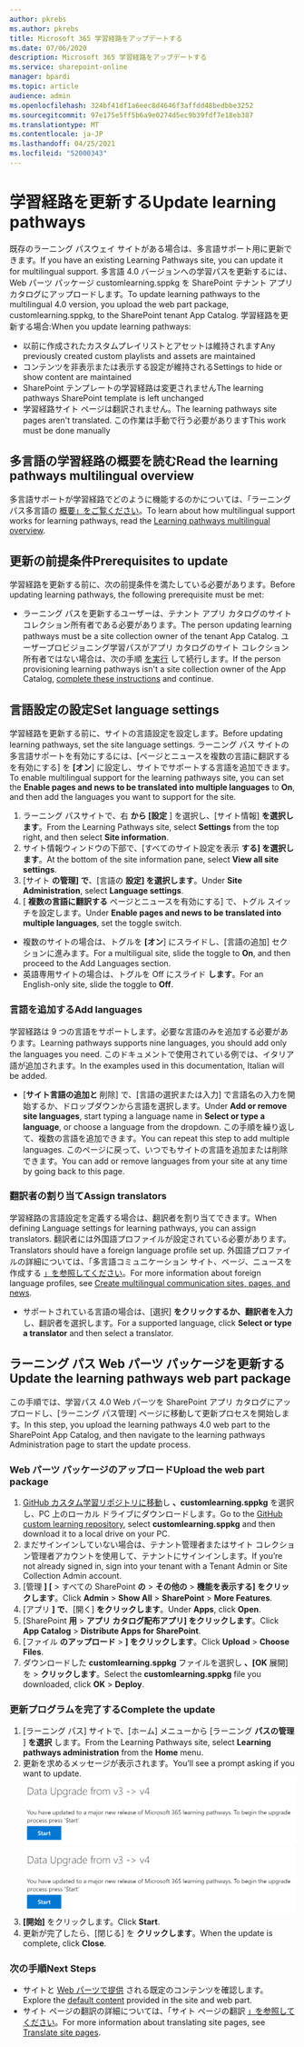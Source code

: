 ```yaml
---
author: pkrebs
ms.author: pkrebs
title: Microsoft 365 学習経路をアップデートする
ms.date: 07/06/2020
description: Microsoft 365 学習経路をアップデートする
ms.service: sharepoint-online
manager: bpardi
ms.topic: article
audience: admin
ms.openlocfilehash: 324bf41df1a6eec8d4646f3affdd48bedbbe3252
ms.sourcegitcommit: 97e175e5ff5b6a9e0274d5ec9b39fdf7e18eb387
ms.translationtype: MT
ms.contentlocale: ja-JP
ms.lasthandoff: 04/25/2021
ms.locfileid: "52000343"
---
```

# <a name="update-learning-pathways"></a><span data-ttu-id="6659d-103">学習経路を更新する</span><span class="sxs-lookup"><span data-stu-id="6659d-103">Update learning pathways</span></span>
<span data-ttu-id="6659d-104">既存のラーニング パスウェイ サイトがある場合は、多言語サポート用に更新できます。</span><span class="sxs-lookup"><span data-stu-id="6659d-104">If you have an existing Learning Pathways site, you can update it for multilingual support.</span></span> <span data-ttu-id="6659d-105">多言語 4.0 バージョンへの学習パスを更新するには、Web パーツ パッケージ customlearning.sppkg を SharePoint テナント アプリ カタログにアップロードします。</span><span class="sxs-lookup"><span data-stu-id="6659d-105">To update learning pathways to the multilingual 4.0 version, you upload the web part package, customlearning.sppkg, to the SharePoint tenant App Catalog.</span></span> <span data-ttu-id="6659d-106">学習経路を更新する場合:</span><span class="sxs-lookup"><span data-stu-id="6659d-106">When you update learning pathways:</span></span>  

- <span data-ttu-id="6659d-107">以前に作成されたカスタムプレイリストとアセットは維持されます</span><span class="sxs-lookup"><span data-stu-id="6659d-107">Any previously created custom playlists and assets are maintained</span></span>
- <span data-ttu-id="6659d-108">コンテンツを非表示または表示する設定が維持される</span><span class="sxs-lookup"><span data-stu-id="6659d-108">Settings to hide or show content are maintained</span></span>
- <span data-ttu-id="6659d-109">SharePoint テンプレートの学習経路は変更されません</span><span class="sxs-lookup"><span data-stu-id="6659d-109">The learning pathways SharePoint template is left unchanged</span></span>
- <span data-ttu-id="6659d-110">学習経路サイト ページは翻訳されません。</span><span class="sxs-lookup"><span data-stu-id="6659d-110">The learning pathways site pages aren't translated.</span></span> <span data-ttu-id="6659d-111">この作業は手動で行う必要があります</span><span class="sxs-lookup"><span data-stu-id="6659d-111">This work must be done manually</span></span>

## <a name="read-the-learning-pathways-multilingual-overview"></a><span data-ttu-id="6659d-112">多言語の学習経路の概要を読む</span><span class="sxs-lookup"><span data-stu-id="6659d-112">Read the learning pathways multilingual overview</span></span>
<span data-ttu-id="6659d-113">多言語サポートが学習経路でどのように機能するのかについては、「ラーニング パス多言語の [概要」をご覧ください](custom_overview.md)。</span><span class="sxs-lookup"><span data-stu-id="6659d-113">To learn about how multilingual support works for learning pathways, read the [Learning pathways multilingual overview](custom_overview.md).</span></span> 

## <a name="prerequisites-to-update"></a><span data-ttu-id="6659d-114">更新の前提条件</span><span class="sxs-lookup"><span data-stu-id="6659d-114">Prerequisites to update</span></span>
<span data-ttu-id="6659d-115">学習経路を更新する前に、次の前提条件を満たしている必要があります。</span><span class="sxs-lookup"><span data-stu-id="6659d-115">Before updating learning pathways, the following prerequisite must be met:</span></span>
- <span data-ttu-id="6659d-116">ラーニング パスを更新するユーザーは、テナント アプリ カタログのサイト コレクション所有者である必要があります。</span><span class="sxs-lookup"><span data-stu-id="6659d-116">The person updating learning pathways must be a site collection owner of the tenant App Catalog.</span></span> <span data-ttu-id="6659d-117">ユーザープロビジョニング学習パスがアプリ カタログのサイト コレクション所有者ではない場合は、次の手順 [を実行](addappadmin.md) して続行します。</span><span class="sxs-lookup"><span data-stu-id="6659d-117">If the person provisioning learning pathways isn't a site collection owner of the App Catalog, [complete these instructions](addappadmin.md) and continue.</span></span> 

## <a name="set-language-settings"></a><span data-ttu-id="6659d-118">言語設定の設定</span><span class="sxs-lookup"><span data-stu-id="6659d-118">Set language settings</span></span> 
<span data-ttu-id="6659d-119">学習経路を更新する前に、サイトの言語設定を設定します。</span><span class="sxs-lookup"><span data-stu-id="6659d-119">Before updating learning pathways, set the site language settings.</span></span> <span data-ttu-id="6659d-120">ラーニング パス サイトの多言語サポートを有効にするには、[ページとニュースを複数の言語に翻訳するを有効にする] を **[オン**] に設定し、サイトでサポートする言語を追加できます。</span><span class="sxs-lookup"><span data-stu-id="6659d-120">To enable multilingual support for the learning pathways site, you can set the **Enable pages and news to be translated into multiple languages** to **On**, and then add the languages you want to support for the site.</span></span>
1.  <span data-ttu-id="6659d-121">ラーニング パスサイトで、右 **から [設定** ] を選択し、[サイト情報] **を選択します**。</span><span class="sxs-lookup"><span data-stu-id="6659d-121">From the Learning Pathways site, select **Settings** from the top right, and then select **Site information**.</span></span>
2.  <span data-ttu-id="6659d-122">サイト情報ウィンドウの下部で、[すべてのサイト設定を表示 **する] を選択します**。</span><span class="sxs-lookup"><span data-stu-id="6659d-122">At the bottom of the site information pane, select **View all site settings**.</span></span>
3.  <span data-ttu-id="6659d-123">[サイト **の管理] で**、[言語の **設定] を選択します**。</span><span class="sxs-lookup"><span data-stu-id="6659d-123">Under **Site Administration**, select **Language settings**.</span></span>
4.  <span data-ttu-id="6659d-124">[ **複数の言語に翻訳する** ページとニュースを有効にする] で、トグル スイッチを設定します。</span><span class="sxs-lookup"><span data-stu-id="6659d-124">Under **Enable pages and news to be translated into multiple languages**, set the toggle switch.</span></span> 
- <span data-ttu-id="6659d-125">複数のサイトの場合は、トグルを **[オン**] にスライドし、[言語の追加] セクションに進みます。</span><span class="sxs-lookup"><span data-stu-id="6659d-125">For a multiligual site, slide the toggle to **On**, and then proceed to the Add Languages section.</span></span> 
- <span data-ttu-id="6659d-126">英語専用サイトの場合は、トグルを Off にスライド **します**。</span><span class="sxs-lookup"><span data-stu-id="6659d-126">For an English-only site, slide the toggle to **Off**.</span></span>

### <a name="add-languages"></a><span data-ttu-id="6659d-127">言語を追加する</span><span class="sxs-lookup"><span data-stu-id="6659d-127">Add languages</span></span>
<span data-ttu-id="6659d-128">学習経路は 9 つの言語をサポートします。必要な言語のみを追加する必要があります。</span><span class="sxs-lookup"><span data-stu-id="6659d-128">Learning pathways supports nine languages, you should add only the languages you need.</span></span> <span data-ttu-id="6659d-129">このドキュメントで使用されている例では、イタリア語が追加されます。</span><span class="sxs-lookup"><span data-stu-id="6659d-129">In the examples used in this documentation, Italian will be added.</span></span> 
- <span data-ttu-id="6659d-130">[**サイト言語の追加と** 削除] で、[言語の選択または入力] で言語名の入力を開始するか、ドロップダウンから言語を選択します。</span><span class="sxs-lookup"><span data-stu-id="6659d-130">Under **Add or remove site languages**, start typing a language name in **Select or type a language**, or choose a language from the dropdown.</span></span> <span data-ttu-id="6659d-131">この手順を繰り返して、複数の言語を追加できます。</span><span class="sxs-lookup"><span data-stu-id="6659d-131">You can repeat this step to add multiple languages.</span></span> <span data-ttu-id="6659d-132">このページに戻って、いつでもサイトの言語を追加または削除できます。</span><span class="sxs-lookup"><span data-stu-id="6659d-132">You can add or remove languages from your site at any time by going back to this page.</span></span>
 
### <a name="assign-translators"></a><span data-ttu-id="6659d-133">翻訳者の割り当て</span><span class="sxs-lookup"><span data-stu-id="6659d-133">Assign translators</span></span>
<span data-ttu-id="6659d-134">学習経路の言語設定を定義する場合は、翻訳者を割り当てできます。</span><span class="sxs-lookup"><span data-stu-id="6659d-134">When defining Language settings for learning pathways, you can assign translators.</span></span> <span data-ttu-id="6659d-135">翻訳者には外国語プロファイルが設定されている必要があります。</span><span class="sxs-lookup"><span data-stu-id="6659d-135">Translators should have a foreign language profile set up.</span></span> <span data-ttu-id="6659d-136">外国語プロファイルの詳細については、「多言語コミュニケーション サイト、ページ、ニュースを作成する [」を参照してください](https://support.office.com/article/2bb7d610-5453-41c6-a0e8-6f40b3ed750c)。</span><span class="sxs-lookup"><span data-stu-id="6659d-136">For more information about foreign language profiles, see [Create multilingual communication sites, pages, and news](https://support.office.com/article/2bb7d610-5453-41c6-a0e8-6f40b3ed750c).</span></span>  
- <span data-ttu-id="6659d-137">サポートされている言語の場合は、[選択] **をクリックするか、翻訳者を入力** し、翻訳者を選択します。</span><span class="sxs-lookup"><span data-stu-id="6659d-137">For a supported language, click **Select or type a translator** and then select a translator.</span></span> 

## <a name="update-the-learning-pathways-web-part-package"></a><span data-ttu-id="6659d-138">ラーニング パス Web パーツ パッケージを更新する</span><span class="sxs-lookup"><span data-stu-id="6659d-138">Update the learning pathways web part package</span></span>
<span data-ttu-id="6659d-139">この手順では、学習パス 4.0 Web パーツを SharePoint アプリ カタログにアップロードし、[ラーニング パス管理] ページに移動して更新プロセスを開始します。</span><span class="sxs-lookup"><span data-stu-id="6659d-139">In this step, you upload the learning pathways 4.0 web part to the SharePoint App Catalog, and then navigate to the learning pathways Administration page to start the update process.</span></span>

### <a name="upload-the-web-part-package"></a><span data-ttu-id="6659d-140">Web パーツ パッケージのアップロード</span><span class="sxs-lookup"><span data-stu-id="6659d-140">Upload the web part package</span></span>
1.  <span data-ttu-id="6659d-141">[GitHub カスタム学習リポジトリに移動](https://github.com/pnp/custom-learning-office-365/tree/master/webpart)し **、customlearning.sppkg** を選択し、PC 上のローカル ドライブにダウンロードします。</span><span class="sxs-lookup"><span data-stu-id="6659d-141">Go to the [GitHub custom learning repository](https://github.com/pnp/custom-learning-office-365/tree/master/webpart), select **customlearning.sppkg** and then download it to a local drive on your PC.</span></span>
2.  <span data-ttu-id="6659d-142">まだサインインしていない場合は、テナント管理者またはサイト コレクション管理者アカウントを使用して、テナントにサインインします。</span><span class="sxs-lookup"><span data-stu-id="6659d-142">If you’re not already signed in, sign into your tenant with a Tenant Admin or Site Collection Admin account.</span></span> 
3.  <span data-ttu-id="6659d-143">[管理 **] [**  >  すべての SharePoint **の**  >  **その他の**  >  **機能を表示する] をクリックします**。</span><span class="sxs-lookup"><span data-stu-id="6659d-143">Click **Admin** > **Show All** > **SharePoint** > **More Features**.</span></span> 
4.  <span data-ttu-id="6659d-144">[アプリ **] で**、[開く] **をクリックします**。</span><span class="sxs-lookup"><span data-stu-id="6659d-144">Under **Apps**, click **Open**.</span></span> 
5.  <span data-ttu-id="6659d-145">[SharePoint **用**  >  **アプリ カタログ配布アプリ] をクリックします**。</span><span class="sxs-lookup"><span data-stu-id="6659d-145">Click **App Catalog** > **Distribute Apps for SharePoint**.</span></span> 
6.  <span data-ttu-id="6659d-146">[ファイル **のアップロード**  >  **] をクリックします**。</span><span class="sxs-lookup"><span data-stu-id="6659d-146">Click **Upload** > **Choose Files**.</span></span> 
7.  <span data-ttu-id="6659d-147">ダウンロードした **customlearning.sppkg** ファイルを選択し **、[OK** 展開] を  >  **クリックします**。</span><span class="sxs-lookup"><span data-stu-id="6659d-147">Select the **customlearning.sppkg** file you downloaded, click **OK** > **Deploy**.</span></span> 

### <a name="complete-the-update"></a><span data-ttu-id="6659d-148">更新プログラムを完了する</span><span class="sxs-lookup"><span data-stu-id="6659d-148">Complete the update</span></span>
1.  <span data-ttu-id="6659d-149">[ラーニング パス] サイトで、[ホーム] メニューから [ラーニング **パスの管理** ] **を選択** します。</span><span class="sxs-lookup"><span data-stu-id="6659d-149">From the Learning Pathways site, select **Learning pathways administration** from the **Home** menu.</span></span> 
2.  <span data-ttu-id="6659d-150">更新を求めるメッセージが表示されます。</span><span class="sxs-lookup"><span data-stu-id="6659d-150">You’ll see a prompt asking if you want to update.</span></span> 
<span data-ttu-id="6659d-151">![更新プログラムを開始するように求めるメッセージが表示されます。](media/custom_update_adminprompt_ml.png)</span><span class="sxs-lookup"><span data-stu-id="6659d-151">![Message prompts you to start the update.](media/custom_update_adminprompt_ml.png)</span></span>
3.  <span data-ttu-id="6659d-152">**[開始]** をクリックします。</span><span class="sxs-lookup"><span data-stu-id="6659d-152">Click **Start**.</span></span> 
4. <span data-ttu-id="6659d-153">更新が完了したら、[閉じる] を **クリックします**。</span><span class="sxs-lookup"><span data-stu-id="6659d-153">When the update is complete, click **Close**.</span></span> 

### <a name="next-steps"></a><span data-ttu-id="6659d-154">次の手順</span><span class="sxs-lookup"><span data-stu-id="6659d-154">Next Steps</span></span>
- <span data-ttu-id="6659d-155">サイトと [Web パーツで提供](custom_exploresite.md) される既定のコンテンツを確認します。</span><span class="sxs-lookup"><span data-stu-id="6659d-155">Explore the [default content](custom_exploresite.md) provided in the site and web part.</span></span>
- <span data-ttu-id="6659d-156">サイト ページの翻訳の詳細については、「サイト ページの翻訳 [」を参照してください](custom_translate_page_ml.md)。</span><span class="sxs-lookup"><span data-stu-id="6659d-156">For more information about translating site pages, see [Translate site pages](custom_translate_page_ml.md).</span></span> 

